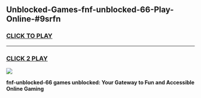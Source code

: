 
## Unblocked-Games-fnf-unblocked-66-Play-Online-#9srfn
<h3>
<a href="https://premium.freeplayer.one?title=fnf-unblocked-66&ref=27F">CLICK TO PLAY</a></h3>
<hr>

<h3>
<a href="https://premium.freeplayer.one?title=fnf-unblocked-66&ref=27F">CLICK 2 PLAY</a>
  
</h3>

<a href="https://premium.freeplayer.one?title=fnf-unblocked-66&ref=27F"><img src="https://clearcache.store/games.png"></a>


**fnf-unblocked-66 games unblocked: Your Gateway to Fun and Accessible Online Gaming**
